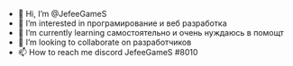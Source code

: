 - 👋 Hi, I’m @JefeeGameS
- 👀 I’m interested in програмирование и веб разработка
- 🌱 I’m currently learning самостоятельно  и очень нуждаюсь в помощт
- 💞️ I’m looking to collaborate on разработчиков
- 📫 How to reach me discord JefeeGameS #8010

<!---
JefeeGameS/JefeeGameS is a ✨ special ✨ repository because its `README.md` (this file) appears on your GitHub profile.
You can click the Preview link to take a look at your changes.
--->

